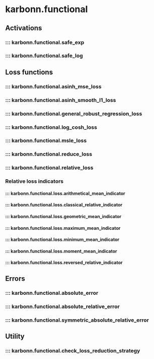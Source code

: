 # karbonn.functional

## Activations

### ::: karbonn.functional.safe_exp

### ::: karbonn.functional.safe_log

## Loss functions

### ::: karbonn.functional.asinh_mse_loss

### ::: karbonn.functional.asinh_smooth_l1_loss

### ::: karbonn.functional.general_robust_regression_loss

### ::: karbonn.functional.log_cosh_loss

### ::: karbonn.functional.msle_loss

### ::: karbonn.functional.reduce_loss

### ::: karbonn.functional.relative_loss

### Relative loss indicators

#### ::: karbonn.functional.loss.arithmetical_mean_indicator

#### ::: karbonn.functional.loss.classical_relative_indicator

#### ::: karbonn.functional.loss.geometric_mean_indicator

#### ::: karbonn.functional.loss.maximum_mean_indicator

#### ::: karbonn.functional.loss.minimum_mean_indicator

#### ::: karbonn.functional.loss.moment_mean_indicator

#### ::: karbonn.functional.loss.reversed_relative_indicator

## Errors

### ::: karbonn.functional.absolute_error

### ::: karbonn.functional.absolute_relative_error

### ::: karbonn.functional.symmetric_absolute_relative_error

## Utility

### ::: karbonn.functional.check_loss_reduction_strategy
